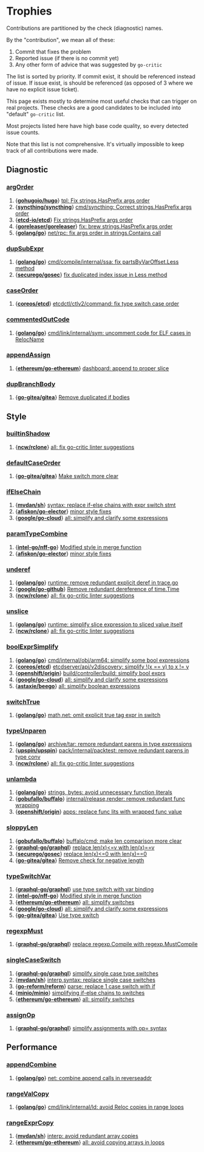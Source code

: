 # Trophies

Contributions are partitioned by the check (diagnostic) names.

By the "contribution", we mean all of these:

1. Commit that fixes the problem
2. Reported issue (if there is no commit yet)
3. Any other form of advice that was suggested by `go-critic`

The list is sorted by priority.
If commit exist, it should be referenced instead of issue.
If issue exist, is should be referenced (as opposed of 3 where
we have no explicit issue ticket).

This page exists mostly to determine most useful checks that can trigger on real projects.
These checks are a good candidates to be included into "default" `go-critic` list.

Most projects listed here have high base code quality, so every detected issue counts.

Note that this list is not comprehensive.
It's virtually impossible to keep track of all contributions were made.

## Diagnostic

### [argOrder](https://go-critic.github.io/overview.html#argOrder-ref)

1. {**[gohugoio/hugo](https://github.com/gohugoio/hugo)**} [tpl: Fix strings.HasPrefix args order](https://github.com/gohugoio/hugo/commit/7201042946dde78d5ea4fea9cb006fb4dded55c1)
1. {**[syncthing/syncthing](https://github.com/syncthing/syncthing)**} [cmd/syncthing: Correct strings.HasPrefix args order](https://github.com/syncthing/syncthing/commit/ca47b4c218eb2e6b8aff49b58dca4dd4b65a7e10)
1. {**[etcd-io/etcd](https://github.com/etcd-io/etcd)**} [Fix strings.HasPrefix args order](https://github.com/etcd-io/etcd/commit/1fe6f109c87c4fa47775426a6a60c3b954ed5c33)
1. {**[goreleaser/goreleaser](https://github.com/goreleaser/goreleaser)**} [fix: brew strings.HasPrefix args order](https://github.com/goreleaser/goreleaser/commit/ba09765bfa2c980e3051c33c921d556a4a1b53a3)
1. {**[golang/go](https://github.com/golang/go)**} [net/rpc: fix args order in strings.Contains call](https://go-review.googlesource.com/c/go/+/161157)

### [dupSubExpr](https://go-critic.github.io/overview.html#dupSubExpr-ref)

1. {**[golang/go](https://github.com/golang/go)**} [cmd/compile/internal/ssa: fix partsByVarOffset.Less method](https://golang.org/cl/122776)
1. {**[securego/gosec](https://github.com/securego/gosec)**} [fix duplicated index issue in Less method](https://github.com/securego/gosec/pull/221)

### [caseOrder](https://go-critic.github.io/overview.html#assignOp-ref)

1. {**[coreos/etcd](https://github.com/coreos/etcd)**} [etcdctl/ctlv2/command: fix type switch case order](https://github.com/coreos/etcd/pull/9968)

### [commentedOutCode](https://go-critic.github.io/overview.html#commentedOutCode-ref)

1. {**[golang/go](https://github.com/golang/go)**} [cmd/link/internal/sym: uncomment code for ELF cases in RelocName](https://golang.org/cl/122896)

### [appendAssign](https://go-critic.github.io/overview.html#appendAssign-ref)

1. {**[ethereum/go-ethereum](https://github.com/ethereum/go-ethereum)**} [dashboard: append to proper slice](https://github.com/ethereum/go-ethereum/pull/17266)

### [dupBranchBody](https://go-critic.github.io/overview.html#dupBranchBody-ref)

1. {**[go-gitea/gitea](https://github.com/go-gitea/gitea)**} [Remove duplicated if bodies](https://github.com/go-gitea/gitea/pull/5121)

## Style

### [builtinShadow](https://go-critic.github.io/overview.html#builtinShadow-ref)

1. {**[ncw/rclone](https://github.com/ncw/rclone)**} [all: fix go-critic linter suggestions](https://github.com/ncw/rclone/pull/2440)

### [defaultCaseOrder](https://go-critic.github.io/overview.html#defaultCaseOrder-ref)

1. {**[go-gitea/gitea](https://github.com/go-gitea/gitea)**} [Make switch more clear](https://github.com/go-gitea/gitea/pull/5119)

### [ifElseChain](https://go-critic.github.io/overview.html#ifElseChain-ref)

1. {**[mvdan/sh](https://github.com/mvdan/sh)**} [syntax: replace if-else chains with expr switch stmt](https://github.com/mvdan/sh/pull/254)
1. {**[afiskon/go-elector](https://github.com/afiskon/go-elector)**} [minor style fixes](https://github.com/afiskon/go-elector/pull/1)
1. {**[google/go-cloud](https://github.com/google/go-cloud)**} [all: simplify and clarify some expressions](https://github.com/google/go-cloud/pull/260)

### [paramTypeCombine](https://go-critic.github.io/overview.html#paramTypeCombine-ref)

1. {**[intel-go/nff-go](https://github.com/intel-go/nff-go)**} [Modified style in merge function](https://github.com/intel-go/nff-go/pull/338)
1. {**[afiskon/go-elector](https://github.com/afiskon/go-elector)**} [minor style fixes](https://github.com/afiskon/go-elector/pull/1)

### [underef](https://go-critic.github.io/overview.html#underef-ref)

1. {**[golang/go](https://github.com/golang/go)**} [runtime: remove redundant explicit deref in trace.go](https://golang.org/cl/122895)
1. {**[google/go-github](https://github.com/google/go-github)**} [Remove redundant dereference of time.Time](https://github.com/google/go-github/pull/960)
1. {**[ncw/rclone](https://github.com/ncw/rclone)**} [all: fix go-critic linter suggestions](https://github.com/ncw/rclone/pull/2440)

### [unslice](https://go-critic.github.io/overview.html#unslice-ref)

1. {**[golang/go](https://github.com/golang/go)**} [runtime: simplify slice expression to sliced value itself](https://go-review.googlesource.com/c/go/+/123375)
1. {**[ncw/rclone](https://github.com/ncw/rclone)**} [all: fix go-critic linter suggestions](https://github.com/ncw/rclone/pull/2440)

### [boolExprSimplify](https://go-critic.github.io/overview.html#boolExprSimplify-ref)

1. {**[golang/go](https://github.com/golang/go)**} [cmd/internal/obj/arm64: simplify some bool expressions](https://go-review.googlesource.com/c/go/+/123377)
1. {**[coreos/etcd](https://github.com/coreos/etcd)**} [etcdserver/api/v2discovery: simplify !(x == y) to x != y](https://github.com/coreos/etcd/pull/9969)
1. {**[openshift/origin](https://github.com/openshift/origin)**} [build/controller/build: simplify bool exprs](https://github.com/openshift/origin/pull/20542)
1. {**[google/go-cloud](https://github.com/google/go-cloud)**} [all: simplify and clarify some expressions](https://github.com/google/go-cloud/pull/260)
1. {**[astaxie/beego](github.com/astaxie/beego)**} [all: simplify boolean expressions](https://github.com/astaxie/beego/pull/3523)

### [switchTrue](https://go-critic.github.io/overview.html#switchTrue-ref)

1. {**[golang/go](https://github.com/golang/go)**} [math,net: omit explicit true tag expr in switch](https://go-review.googlesource.com/c/go/+/123378)

### [typeUnparen](https://go-critic.github.io/overview.html#typeUnparen-ref)

1. {**[golang/go](https://github.com/golang/go)**} [archive/tar: remore redundant parens in type expressions](https://go-review.googlesource.com/c/go/+/123379)
1. {**[upspin/upspin](https://github.com/upspin/upspin)**} [pack/internal/packtest: remove redundant parens in type conv](https://github.com/upspin/upspin/commit/1e73992b518722f8eb59d37ad70df02179063d76)
1. {**[ncw/rclone](https://github.com/ncw/rclone)**} [all: fix go-critic linter suggestions](https://github.com/ncw/rclone/pull/2440)

### [unlambda](https://go-critic.github.io/overview.html#unlambda-ref)

1. {**[golang/go](https://github.com/golang/go)**} [strings, bytes: avoid unnecessary function literals](https://go-review.googlesource.com/c/go/+/127756)
1. {**[gobufallo/buffalo](https://github.com/gobuffalo/buffalo)**} [internal/release,render: remove redundant func wrapping](https://github.com/gobuffalo/buffalo/pull/1211)
1. {**[openshift/origin](https://github.com/openshift/origin)**} [apps: replace func lits with wrapped func value](https://github.com/openshift/origin/pull/20541)

### [sloppyLen](https://go-critic.github.io/overview.html#sloppyLen-ref)

1. {**[gobufallo/buffalo](https://github.com/gobuffalo/buffalo)**} [buffalo/cmd: make len comparison more clear](https://github.com/gobuffalo/buffalo/pull/1212)
1. {**[graphql-go/graphql](https://github.com/graphql-go/graphql)**} [replace len(x)<=v with len(x)==v](https://github.com/graphql-go/graphql/pull/374)
1. {**[securego/gosec](https://github.com/securego/gosec)**} [replace len(x)<=0 with len(x)==0](https://github.com/securego/gosec/pull/220)
1. {**[go-gitea/gitea](https://github.com/go-gitea/gitea)**} [Remove check for negative length](https://github.com/go-gitea/gitea/pull/5120)

### [typeSwitchVar](https://go-critic.github.io/overview.html#typeSwitchVar-ref)

1. {**[graphql-go/graphql](https://github.com/graphql-go/graphql)**} [use type switch with var binding](https://github.com/graphql-go/graphql/pull/372)
1. {**[intel-go/nff-go](https://github.com/intel-go/nff-go)**} [Modified style in merge function](https://github.com/intel-go/nff-go/pull/338)
1. {**[ethereum/go-ethereum](https://github.com/ethereum/go-ethereum)**} [all: simplify switches](https://github.com/ethereum/go-ethereum/pull/17267)
1. {**[google/go-cloud](https://github.com/google/go-cloud)**} [all: simplify and clarify some expressions](https://github.com/google/go-cloud/pull/260)
1. {**[go-gitea/gitea](https://github.com/go-gitea/gitea)**} [Use type switch](https://github.com/go-gitea/gitea/pull/5122)

### [regexpMust](https://go-critic.github.io/overview.html#regexpMust-ref)

1. {**[graphql-go/graphql](https://github.com/graphql-go/graphql)**} [replace regexp.Compile with regexp.MustCompile](https://github.com/graphql-go/graphql/pull/373)

### [singleCaseSwitch](https://go-critic.github.io/overview.html#regexpMust-ref)

1. {**[graphql-go/graphql](https://github.com/graphql-go/graphql)**} [simplify single case type switches](https://github.com/graphql-go/graphql/pull/375)
1. {**[mvdan/sh](https://github.com/mvdan/sh)**} [interp,syntax: replace single case switches](https://github.com/mvdan/sh/pull/255)
1. {**[go-reform/reform](https://github.com/go-reform/reform/pull/166)**} [parse: replace 1 case switch with if](https://github.com/go-reform/reform/pull/166)
1. {**[minio/minio](https://github.com/minio/minio)**} [simplifying if-else chains to switches](https://github.com/minio/minio/pull/6208)
1. {**[ethereum/go-ethereum](https://github.com/ethereum/go-ethereum)**} [all: simplify switches](https://github.com/ethereum/go-ethereum/pull/17267)

### [assignOp](https://go-critic.github.io/overview.html#assignOp-ref)

1. {**[graphql-go/graphql](https://github.com/graphql-go/graphql)**} [simplify assignments with op= syntax](https://github.com/graphql-go/graphql/pull/376)

## Performance

### [appendCombine](https://go-critic.github.io/overview.html#appendCombine-ref)

1. {**[golang/go](https://github.com/golang/go)**} [net: combine append calls in reverseaddr](https://golang.org/cl/117615)

### [rangeValCopy](https://go-critic.github.io/overview.html#rangevalcopy)

1. {**[golang/go](https://github.com/golang/go)**} [cmd/link/internal/ld: avoid Reloc copies in range loops](https://golang.org/cl/113636)

### [rangeExprCopy](https://go-critic.github.io/overview.html#rangeExprCopy-ref)

1. {**[mvdan/sh](https://github.com/mvdan/sh)**} [interp: avoid redundant array copies](https://github.com/mvdan/sh/pull/253)
1. {**[ethereum/go-ethereum](https://github.com/ethereum/go-ethereum)**} [all: avoid copying arrays in loops](https://github.com/ethereum/go-ethereum/pull/17265)
